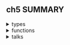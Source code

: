 ## ch5 SUMMARY

<details><summary> types</summary>

#### custom types

- [result]
- [linkedList] `LinkedList[A] , fold[B] 로 추상화`
- [tree]

[result]: /book/EssentialScala/ch5/ch5.types/custom_type/result.md
[linkedlist]: /book/EssentialScala/ch5/ch5.types/custom_type/linkedList.md
[tree]: /book/EssentialScala/ch5/ch5.types/custom_type/tree.md

#### default types

- [option.type]
- [product.type]
- [sum.type]

[option.type]: /book/EssentialScala/ch5/ch5.types/default_type/option.type.md
[product.type]: /book/EssentialScala/ch5/ch5.types/default_type/product.type.md
[sum.type]: /book/EssentialScala/ch5/ch5.types/default_type/sum.type.md

</details>

<details><summary> functions</summary>

- [fold] `fold 함수`
  <!-- - [map] -->
  <!-- - [flatMap] -->

[fold]: /book/EssentialScala/ch5/ch5.functions/fold.md

</details>

<details><summary> talks</summary>

<!-- - [variance] `공변성에 관한 내용` -->

</details>
